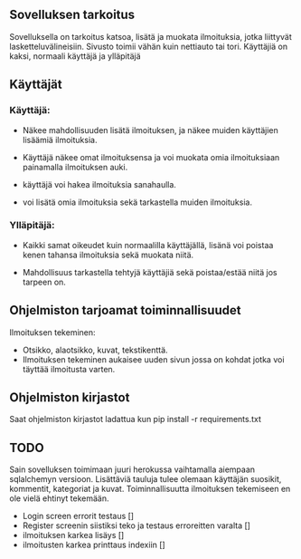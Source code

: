 
## Sovelluksen tarkoitus
Sovelluksella on tarkoitus katsoa, lisätä ja muokata ilmoituksia, jotka liittyvät lasketteluvälineisiin. Sivusto toimii vähän kuin nettiauto tai tori. Käyttäjiä on kaksi, normaali käyttäjä ja ylläpitäjä


## Käyttäjät

### Käyttäjä:
- Näkee mahdollisuuden lisätä ilmoituksen, ja näkee muiden käyttäjien lisäämiä ilmoituksia.
- Käyttäjä näkee omat ilmoituksensa ja voi muokata omia ilmoituksiaan painamalla ilmoituksen auki.

- käyttäjä voi hakea ilmoituksia sanahaulla.
- voi lisätä omia ilmoituksia sekä tarkastella muiden ilmoituksia. 

### Ylläpitäjä:
- Kaikki samat oikeudet kuin normaalilla käyttäjällä, lisänä voi poistaa kenen tahansa ilmoituksia sekä muokata niitä.

- Mahdollisuus tarkastella tehtyjä käyttäjiä sekä poistaa/estää niitä jos tarpeen on.


## Ohjelmiston tarjoamat toiminnallisuudet

Ilmoituksen tekeminen:
- Otsikko, alaotsikko, kuvat, tekstikenttä.
- Ilmoituksen tekeminen aukaisee uuden sivun jossa on kohdat jotka voi täyttää ilmoitusta varten.

## Ohjelmiston kirjastot
Saat ohjelmiston kirjastot ladattua kun pip install -r requirements.txt


## TODO
Sain sovelluksen toimimaan juuri herokussa vaihtamalla aiempaan sqlalchemyn versioon. 
Lisättäviä tauluja tulee olemaan käyttäjän suosikit, kommentit, kategoriat ja kuvat. Toiminnallisuutta ilmoituksen tekemiseen en ole vielä ehtinyt tekemään.


- Login screen errorit testaus []
- Register screenin siistiksi teko ja testaus erroreitten varalta []
- ilmoituksen karkea lisäys []
- ilmoitusten karkea printtaus indexiin []

